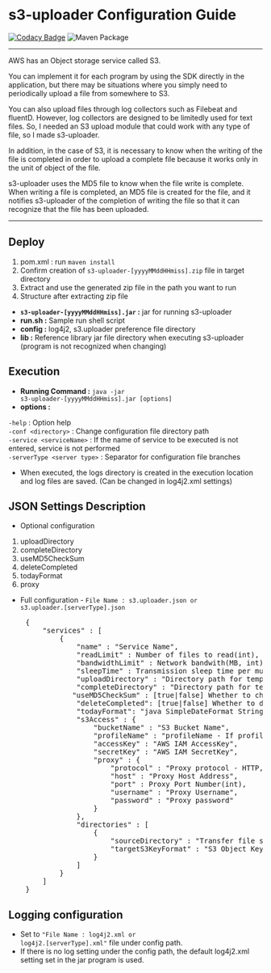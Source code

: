 # s3-uploader Configuration Guide

[![Codacy Badge](https://app.codacy.com/project/badge/Grade/11e91acf2571415bb21bd3ce9ae08638)](https://www.codacy.com/gh/anthunt/aws-s3-uploader/dashboard?utm_source=github.com&amp;utm_medium=referral&amp;utm_content=anthunt/aws-s3-uploader&amp;utm_campaign=Badge_Grade)
![Maven Package](https://github.com/anthunt/aws-s3-uploader/workflows/Maven%20Package/badge.svg)

---

AWS has an Object storage service called S3.

You can implement it for each program by using the SDK directly in the application, but there may be situations where you simply need to periodically upload a file from somewhere to S3.

You can also upload files through log collectors such as Filebeat and fluentD. However, log collectors are designed to be limitedly used for text files.
So, I needed an S3 upload module that could work with any type of file, so I made s3-uploader.

In addition, in the case of S3, it is necessary to know when the writing of the file is completed in order to upload a complete file because it works only in the unit of object of the file.

s3-uploader uses the MD5 file to know when the file write is complete.
When writing a file is completed, an MD5 file is created for the file, and it notifies s3-uploader of the completion of writing the file so that it can recognize that the file has been uploaded.

---

## Deploy

1. pom.xml : run <code>maven install</code>   
2. Confirm creation of <code>s3-uploader-\[yyyyMMddHHmiss\].zip</code> file in target directory  
3. Extract and use the generated zip file in the path you want to run   
4. Structure after extracting zip file   

* **<code>s3-uploader-\[yyyyMMddHHmiss\].jar</code> :** jar for running s3-uploader   
* **run.sh :** Sample run shell script   
* **config :** log4j2, s3.uploader preference file directory   
* **lib :** Reference library jar file directory when executing s3-uploader (program is not recognized when changing)   

## Execution

* **Running Command :** <code>java -jar s3-uploader-\[yyyyMMddHHmiss\].jar \[options\]</code>   
* **options :**   

`-help` : Option help   
`-conf <directory>` : Change configuration file directory path   
`-service <serviceName>` : If the name of service to be executed is not entered, service is not performed   
`-serverType <server type>` : Separator for configuration file branches   

* When executed, the logs directory is created in the execution location and log files are saved. (Can be changed in log4j2.xml settings)   

## JSON Settings Description

* Optional configuration     

1. uploadDirectory    
2. completeDirectory   
3. useMD5CheckSum   
4. deleteCompleted     
5. todayFormat   
6. proxy    

* Full configuration - <code>File Name : s3.uploader.json or s3.uploader.\[serverType\].json</code>   

<pre>
	{
		"services" : [ 
			{
				"name" : "Service Name",
				"readLimit" : Number of files to read(int),
				"bandwidthLimit" : Network bandwith(MB, int),
				"sleepTime" : Transmission sleep time per multi-part(Seconds, int),
				"uploadDirectory" : "Directory path for temporary upload files(Default : /upload)",
				"completeDirectory" : "Directory path for temporary completion files(Default : /complete)",
			   "useMD5CheckSum" : [true|false] Whether to check .md5 file creation (Default : false),
				"deleteCompleted": [true|false] Whether to delete the completed file (Default : true),
				"todayFormat": "java SimpleDateFormat String pattern for {today} variable (Default : yyyy-MM-dd)",
				"s3Access" : {
					"bucketName" : "S3 Bucket Name",
	      			"profileName" : "profileName - If profileName is not null, accesskey and secretKey are ignored",
					"accessKey" : "AWS IAM AccessKey",
					"secretKey" : "AWS IAM SecretKey",
					"proxy" : {
						"protocol" : "Proxy protocol - HTTP, HTTPS, TCP, UDP",
						"host" : "Proxy Host Address",
						"port" : Proxy Port Number(int),
						"username" : "Proxy Username",
	        			"password" : "Proxy password"
					}
				},
				"directories" : [ 
					{
						"sourceDirectory" : "Transfer file storage directory",
						"targetS3KeyFormat" : "S3 Object Key format - {today} : Convert to yyyy-MM-dd execution date Can be changed with todayFormat setting, {fileName} : Convert to transfer file name"
					} 
				]
			} 
		]
	}
</pre>

## Logging configuration
 
* Set to <code>"File Name : log4j2.xml or log4j2.\[serverType\].xml"</code> file under config path.   
* If there is no log setting under the config path, the default log4j2.xml setting set in the jar program is used.   
